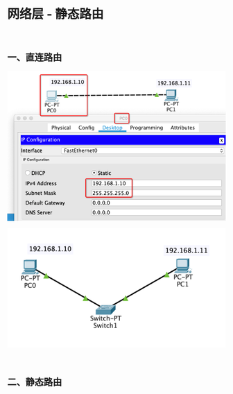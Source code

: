 
# 网络层 - 静态路由




<br>

## 一、直连路由


![](../Images/Network/StaticRouter/staticRouter_image01.png)


![](../Images/Network/StaticRouter/staticRouter_image02.png)


<br>

## 二、静态路由

<br>


<br>

<br>